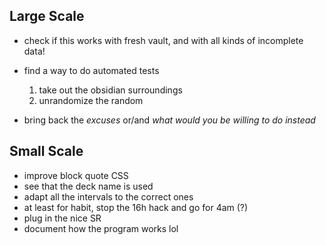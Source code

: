 ## Large Scale

* check if this works with fresh vault, and with all kinds of incomplete data!
* find a way to do automated tests
    1. take out the obsidian surroundings
    2. unrandomize the random

* bring back the *excuses* or/and *what would you be willing to do instead*

## Small Scale

* improve block quote CSS
* see that the deck name is used
* adapt all the intervals to the correct ones
* at least for habit, stop the 16h hack and go for 4am (?)
* plug in the nice SR
* document how the program works lol